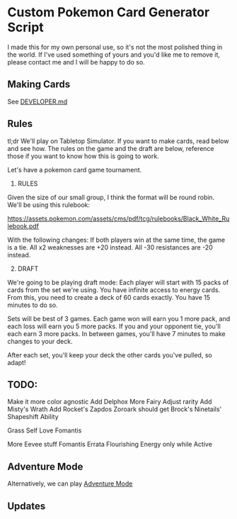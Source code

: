 # Custom Pokemon Card Generator Script

I made this for my own personal use, so it's not the most polished thing in the world.
If I've used something of yours and you'd like me to remove it, please contact me and I will be happy to do so.

## Making Cards

See [DEVELOPER.md](./DEVELOPER.md)

## Rules

tl;dr
We'll play on Tabletop Simulator.
If you want to make cards, read below and see how.
The rules on the game and the draft are below, reference those if you want to know how this is going to work.

Let's have a pokemon card game tournament.

1. RULES

Given the size of our small group, I think the format will be round robin.
We'll be using this rulebook:

https://assets.pokemon.com/assets/cms/pdf/tcg/rulebooks/Black_White_Rulebook.pdf

With the following changes:
If both players win at the same time, the game is a tie.
All x2 weaknesses are +20 instead.
All -30 resistances are -20 instead.

2. DRAFT

We're going to be playing draft mode:
Each player will start with 15 packs of cards from the set we're using.
You have infinite access to energy cards.
From this, you need to create a deck of 60 cards exactly.
You have 15 minutes to do so.

Sets will be best of 3 games.
Each game won will earn you 1 more pack, and each loss will earn you 5 more packs.
If you and your opponent tie, you'll each earn 3 more packs.
In between games, you'll have 7 minutes to make changes to your deck.

After each set, you'll keep your deck the other cards you've pulled, so adapt!

## TODO:

Make it more color agnostic
Add Delphox
More Fairy
Adjust rarity
Add Misty's Wrath
Add Rocket's Zapdos
Zoroark should get Brock's Ninetails' Shapeshift Ability

Grass Self Love
Fomantis

More Eevee stuff
Fomantis
Errata Flourishing Energy only while Active

## Adventure Mode

Alternatively, we can play [Adventure Mode](adventure-mode.md)

## Updates
